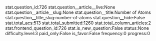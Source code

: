 stat.question_id:726
stat.question__article__live:None
stat.question__article__slug:None
stat.question__title:Number of Atoms
stat.question__title_slug:number-of-atoms
stat.question__hide:False
stat.total_acs:513
stat.total_submitted:1260
stat.total_column_articles:2
stat.frontend_question_id:726
stat.is_new_question:False
status:None
difficulty.level:3
paid_only:False
is_favor:False
frequency:0
progress:0
